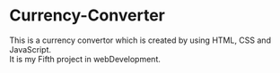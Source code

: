# Currency-Converter
This is a currency convertor which is created by using HTML, CSS and JavaScript.<br>
It is my Fifth project in webDevelopment.
